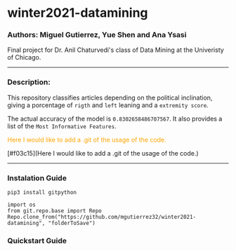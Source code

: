 # winter2021-datamining 

### Authors: Miguel Gutierrez, Yue Shen and Ana Ysasi

Final project for Dr. Anil Chaturvedi's class of Data Mining at the Univeristy of Chicago.

---

### Description:

This repository classifies articles depending on the political inclination, giving a porcentage of `rigth` and `left` leaning and a `extremity score`.

The actual accuracy of the model is `0.8302658486707567`. It also provides a list of the `Most Informative Features`.

<span style="color:orange;">Here I would like to add a .git of the usage of the code.</span>

[#f03c15](Here I would like to add a .git of the usage of the code.)

---

### Instalation Guide

```{python}
pip3 install gitpython

import os
from git.repo.base import Repo
Repo.clone_from("https://github.com/mgutierrez32/winter2021-datamining", "folderToSave")
```

### Quickstart Guide
